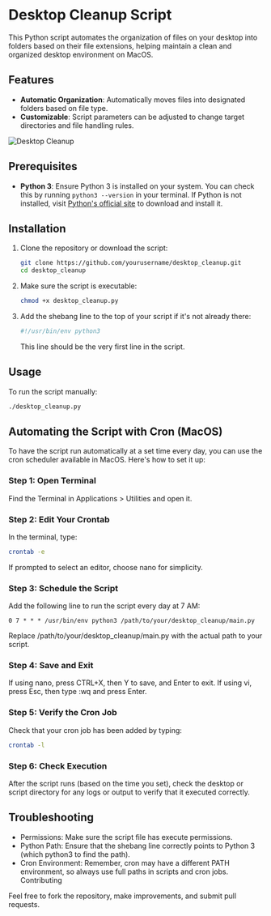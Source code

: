 # Desktop Cleanup Script

This Python script automates the organization of files on your desktop into folders based on their file extensions, helping maintain a clean and organized desktop environment on MacOS.

## Features

- **Automatic Organization**: Automatically moves files into designated folders based on file type.
- **Customizable**: Script parameters can be adjusted to change target directories and file handling rules.

![Desktop Cleanup]("assets/output.gif")

## Prerequisites

- **Python 3**: Ensure Python 3 is installed on your system. You can check this by running `python3 --version` in your terminal. If Python is not installed, visit [Python's official site](https://www.python.org/downloads/) to download and install it.

## Installation

1. Clone the repository or download the script:
    ```bash
    git clone https://github.com/yourusername/desktop_cleanup.git
    cd desktop_cleanup
    ```

2. Make sure the script is executable:
    ```bash
    chmod +x desktop_cleanup.py
    ```

3. Add the shebang line to the top of your script if it's not already there:
    ```python
    #!/usr/bin/env python3
    ```
    This line should be the very first line in the script.

## Usage

To run the script manually:
```bash
./desktop_cleanup.py
```

## Automating the Script with Cron (MacOS)
To have the script run automatically at a set time every day, you can use the cron scheduler available in MacOS. Here's how to set it up:

### Step 1: Open Terminal
Find the Terminal in Applications > Utilities and open it.

### Step 2: Edit Your Crontab
In the terminal, type:

```bash
crontab -e
```
If prompted to select an editor, choose nano for simplicity.

### Step 3: Schedule the Script
Add the following line to run the script every day at 7 AM:

```cron
0 7 * * * /usr/bin/env python3 /path/to/your/desktop_cleanup/main.py
```
Replace /path/to/your/desktop_cleanup/main.py with the actual path to your script.

### Step 4: Save and Exit
If using nano, press CTRL+X, then Y to save, and Enter to exit.
If using vi, press Esc, then type :wq and press Enter.

### Step 5: Verify the Cron Job
Check that your cron job has been added by typing:

```bash
crontab -l
```

### Step 6: Check Execution
After the script runs (based on the time you set), check the desktop or script directory for any logs or output to verify that it executed correctly.

## Troubleshooting

- Permissions: Make sure the script file has execute permissions.
- Python Path: Ensure that the shebang line correctly points to Python 3 (which python3 to find the path).
- Cron Environment: Remember, cron may have a different PATH environment, so always use full paths in scripts and cron jobs.
Contributing

Feel free to fork the repository, make improvements, and submit pull requests.